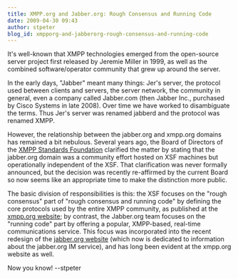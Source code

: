 ```yaml
---
title: XMPP.org and Jabber.org: Rough Consensus and Running Code
date: 2009-04-30 09:43
author: stpeter
blog_id: xmpporg-and-jabberorg-rough-consensus-and-running-code
---
```


It's well-known that XMPP technologies emerged from the open-source server project first released by Jeremie Miller in 1999, as well as the combined software/operator community that grew up around the server.

In the early days, "Jabber" meant many things: Jer's server, the protocol used between clients and servers, the server network, the community in general, even a company called Jabber.com (then Jabber Inc., purchased by Cisco Systems in late 2008). Over time we have worked to disambiguate the terms. Thus Jer's server was renamed jabberd and the protocol was renamed XMPP.

However, the relationship between the jabber.org and xmpp.org domains has remained a bit nebulous. Several years ago, the Board of Directors of the [XMPP Standards Foundation](http://xmpp.org/xsf/) clarified the matter by stating that the jabber.org domain was a community effort hosted on XSF machines but operationally independent of the XSF. That clarification was never formally announced, but the decision was recently re-affirmed by the current Board so now seems like an appropriate time to make the distinction more public.

The basic division of responsibilities is this: the XSF focuses on the "rough consensus" part of "rough consensus and running code" by defining the core protocols used by the entire XMPP community, as published at the [xmpp.org website](http://xmpp.org/); by contrast, the Jabber.org team focuses on the "running code" part by offering a popular, XMPP-based, real-time communications service. This focus was incorporated into the recent redesign of the [jabber.org website](http://www.jabber.org/) (which now is dedicated to information about the jabber.org IM service), and has long been evident at the xmpp.org website as well.

Now you know!
--stpeter
